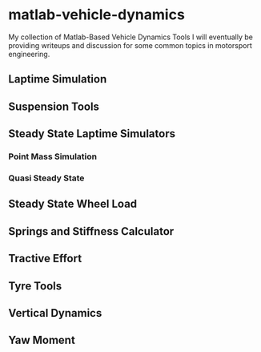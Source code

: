 # matlab-vehicle-dynamics

My collection of Matlab-Based Vehicle Dynamics Tools
I will eventually be providing writeups and discussion for some common topics in motorsport engineering.

## Laptime Simulation

## Suspension Tools

## Steady State Laptime Simulators

### Point Mass Simulation

### Quasi Steady State

## Steady State Wheel Load

## Springs and Stiffness Calculator

## Tractive Effort

## Tyre Tools

## Vertical Dynamics

## Yaw Moment

